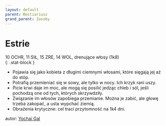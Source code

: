 ```yaml
---
layout: default
parent: Bestiariusz
grand_parent: Zasoby
---
```


# Estrie

10 OCHR, 11 SIŁ, 15 ZRE, 14 WOL, drenujące włosy (1k8)  
{: .stat-block }

- Pojawia się jako kobieta z długimi ciemnymi włosami, które sięgają jej aż do stóp.
- Potrafią przemieniać się w sowy, ale tylko w nocy. Ich krzyk rani uszy.
- Picie krwi daje im moc, ale mogą się posilić jedząc chleb i sól, jeśli pochodzą one od tych, których skrzywdziły.
- Związanie im włosów zapobiega przemianie. Można je zabić, ale głowę trzeba zakopać, a usta wypchać ziemią.
- Obrażenia krytyczne: cel traci przytomność na 1k4 dni.

autor: [Yochai Gal](https://newschoolrevolution.com)

